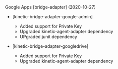 Google Apps [bridge-adapter] (2020-10-27)
 * [kinetic-bridge-adapter-google-admin]
   * Added support for Private Key
   * Upgraded kinetic-agent-adapter dependency
   * UPgraded junit dependency

 * [kinetic-bridge-adapter-googledrive]
   * Added support for Private Key
   * Upgraded kinetic-agent-adapter dependency